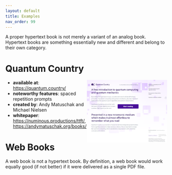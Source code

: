 ```yaml
---
layout: default
title: Examples
nav_order: 99
---
```


A proper hypertext book is not merely a variant of an analog book. Hypertext books are something essentially new and different and belong to their own category.

#  Quantum Country 

<img align="right" width="250"  src="/assets/images/quantumcountry.png">




- **available at**: <https://quantum.country/>
- **noteworthy features**: spaced repetition prompts
- **created by**: Andy Matuschak and Michael Nielsen
- **whitepaper**: <https://numinous.productions/ttft/>, <https://andymatuschak.org/books/>


# Web Books

A web book is not a hypertext book. By definition, a web book would work equally good (if not better) if it were delivered as a single PDF file.
